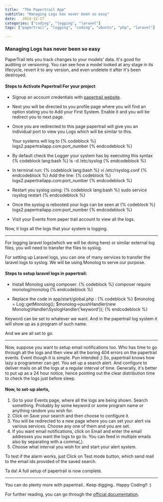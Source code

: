 ```yaml
---
title:  "The Papertrail App"
subtitle: "Managing Logs has never been so easy"
date:   2014-12-17
categories: ["coding", "logging", "laravel"]
tags: ["papertrail", "logging", "coding", "ubuntu", "php", "laravel"]

---
```

### Managing Logs has never been so easy

PaperTrail lets you track changes to your models' data. It's good for auditing or versioning. You can see how a model looked at any stage in its lifecycle, revert it to any version, and even undelete it after it's been destroyed.


#### Steps to Activate Papertrail For your project

  * Signup an  account credentials with [papertrail website][papertrailsite].

  * Next you will be directed to you profile page where you will find an option stating you to Add your First System.
Enable it and you will be redirect you to next page.

  * Once you are redirected to this page papertrail will give you an individual port to view you Logs which will be similar to this.

    Your systems will log to 
    {% codeblock %}
    logs2.papertrailapp.com:port_number
    {% endcodeblock %}

  * By default check the Logger your system has by executing this syntax
    {% codeblock lang:bash %}
    ls -d /etc/*syslog*
    {% endcodeblock %}

  * In terminal run:
    {% codeblock lang:bash %}
    vi /etc/rsyslog.conf
    {% endcodeblock %}
    Add the line:
    {% codeblock %}
    logs2.papertrailapp.com:port_number
    {% endcodeblock %}

  * Restart you syslog using:
    {% codeblock lang:bash %}
    sudo service rsyslog restart
    {% endcodeblock %}

  * Once the syslog is rebooted your logs can be seen at
    {% codeblock %}
    logs2.papertrailapp.com:port_number
    {% endcodeblock %}

  * Visit your Events from paper trail account to view all the logs.


Now, it logs all the logs that your system is logging.

---

For logging laravel logs(which we will be doing here) or similar external log files, you will need to transfer the files to syslog.

For setting up Laravel logs, you can one of many services to transfer the laravel logs to syslog. We will be using Monolog to serve our purpose.

#### Steps to setup laravel logs in papertrail:

  + Install Monolog using composer: 
{% codeblock %}
composer require monolog/monolog
{% endcodeblock %}

  + Replace the code in app/start/global.php : 
{% codeblock %}
$monolog = Log::getMonolog();
$monolog->pushHandler(new Monolog\Handler\SyslogHandler('keyword'));
{% endcodeblock %}
    
Keyword can be set to whatever we want. And in the papertrail log system it will show up as a program of such name.

And we are all set to go.

---

Now, suppose you want to setup email notifications too. Who has time to go through all the logs and then view all the boring 404 errors on the papertrail events. Event though it is simple. Pun intended ;) So, papertrail knows how lazy a programmer can get. You set up a search alert. And configure to deliver mails on all the logs at a regular interval of time. Generally, it's better to put up as a 24 hour notice, hence pointing out the clear distribution time to check the logs just before sleep. 

#### Now, to set-up alerts,

1. Go to your Events page, where all the logs are being shown. Search something. Probably by some keyword or some program name or anything random you wish for.
2. Click on Save your search and then choose to configure it.
3. You will be redirected to a new page where you can set your alert via various services. Choose any one of them and you are set.
4. If you want email notifications, click on Email and enter the email addresses you want the logs to go to. You can feed in multiple emails also by separating with a comma(,).
5. Choose what interval you wish for and start your alert system.

To test if the alarm works, just Click on Test mode button, which send mail to the email ids provided of the saved search.

Ta da! A full setup of papertrail is now complete.

---


You can do plenty more with papertrail.. Keep digging.. Happy Coding!! :)

For further reading, you can go through the [official documentation][doc].








[papertrailsite]: https://papertrailapp.com/
[doc]: http://help.papertrailapp.com/